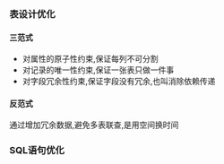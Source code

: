 ### 表设计优化

#### 三范式

+ 对属性的原子性约束,保证每列不可分割
+ 对记录的唯一性约束,保证一张表只做一件事
+ 对字段冗余性约束,保证字段没有冗余,也叫消除依赖传递

#### 反范式

通过增加冗余数据,避免多表联查,是用空间换时间

### SQL语句优化

